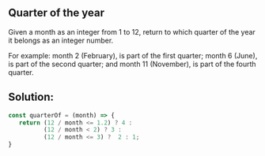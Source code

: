 
## Quarter of the year

Given a month as an integer from 1 to 12, return to which quarter of the year it belongs as an integer number.

For example: month 2 (February), is part of the first quarter; month 6 (June), is part of the second quarter; and month 11 (November), is part of the fourth quarter.
## Solution:

```javascript
const quarterOf = (month) => {
   return (12 / month <= 1.2) ? 4 :
          (12 / month < 2) ? 3 :
          (12 / month <= 3) ?  2 : 1;
}
```


